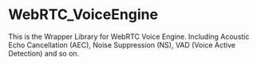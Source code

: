 WebRTC_VoiceEngine
==================

This is the Wrapper Library for WebRTC Voice Engine. Including Acoustic Echo Cancellation (AEC), Noise Suppression (NS), VAD (Voice Active Detection) and so on.
